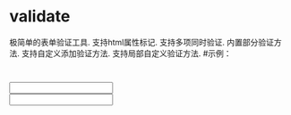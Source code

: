 # validate
极简单的表单验证工具.
支持html属性标记.
支持多项同时验证.
内置部分验证方法.
支持自定义添加验证方法.
支持局部自定义验证方法.
#示例：
<code>
<form>
<input type="text" validator="notEmpty"/>
<input type="text" validator="number"/>
</form>
</code>
